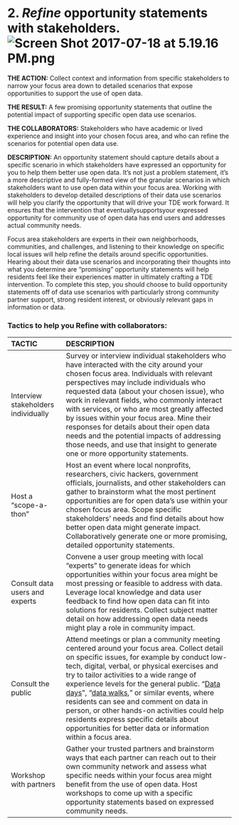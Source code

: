 # 2. _Refine_ opportunity statements with stakeholders.![](https://lh6.googleusercontent.com/l_9_gHuhAOrmD3Rv3k9UkbfdtbDsIeI0mcR4MJPf2juUCla-Mr6vXRd7fdAUmXq3OyOp03tjZumfnHJhQWNPTPWHjenDtILMLKdJaEhqCfdwiCx_GZxXt0STeERPIwEPFsyBzj2G "Screen Shot 2017-07-18 at 5.19.16 PM.png")

**THE ACTION:** Collect context and information from specific stakeholders to narrow your focus area down to detailed scenarios that expose opportunities to support the use of open data.

**THE RESULT:** A few promising opportunity statements that outline the potential impact of supporting specific open data use scenarios.

**THE COLLABORATORS:** Stakeholders who have academic or lived experience and insight into your chosen focus area, and who can refine the scenarios for potential open data use.

**DESCRIPTION:** An opportunity statement should capture details about a specific scenario in which stakeholders have expressed an opportunity for you to help them better use open data. It’s not just a problem statement, it’s a more descriptive and fully-formed view of the granular scenarios in which stakeholders want to use open data within your focus area. Working with stakeholders to develop detailed descriptions of their data use scenarios will help you clarify the opportunity that will drive your TDE work forward. It ensures that the intervention that eventuallysupportsyour expressed opportunity for community use of open data has end users and addresses actual community needs.

Focus area stakeholders are experts in their own neighborhoods, communities, and challenges, and listening to their knowledge on specific local issues will help refine the details around specific opportunities. Hearing about their data use scenarios and incorporating their thoughts into what you determine are “promising” opportunity statements will help residents feel like their experiences matter in ultimately crafting a TDE intervention. To complete this step, you should choose to build opportunity statements off of data use scenarios with particularly strong community partner support, strong resident interest, or obviously relevant gaps in information or data.

### Tactics to help you Refine with collaborators:

| TACTIC | DESCRIPTION |
| :--- | :--- |
| Interview stakeholders individually | Survey or interview individual stakeholders who have interacted with the city around your chosen focus area. Individuals with relevant perspectives may include individuals who requested data \(about your chosen issue\), who work in relevant fields, who commonly interact with services, or who are most greatly affected by issues within your focus area. Mine their responses for details about their open data needs and the potential impacts of addressing those needs, and use that insight to generate one or more opportunity statements. |
| Host a “scope-a-thon” | Host an event where local nonprofits, researchers, civic hackers, government officials, journalists, and other stakeholders can gather to brainstorm what the most pertinent opportunities are for open data’s use within your chosen focus area. Scope specific stakeholders’ needs and find details about how better open data might generate impact. Collaboratively generate one or more promising, detailed opportunity statements. |
| Consult data users and experts | Convene a user group meeting with local “experts” to generate ideas for which opportunities within your focus area might be most pressing or feasible to address with data. Leverage local knowledge and data user feedback to find how open data can fit into solutions for residents. Collect subject matter detail on how addressing open data needs might play a role in community impact. |
| Consult the public | Attend meetings or plan a community meeting centered around your focus area. Collect detail on specific issues, for example by conduct low-tech, digital, verbal, or physical exercises and try to tailor activities to a wide range of experience levels for the general public. “[Data days](http://bniajfi.org/data_day/)”, “[data walks](http://www.urban.org/research/publication/data-walks-innovative-way-share-data-communities),” or similar events, where residents can see and comment on data in person, or other hands-on activities could help residents express specific details about opportunities for better data or information within a focus area. |
| Workshop with partners | Gather your trusted partners and brainstorm ways that each partner can reach out to their own community network and assess what specific needs within your focus area might benefit from the use of open data. Host workshops to come up with a specific opportunity statements based on expressed community needs. |



